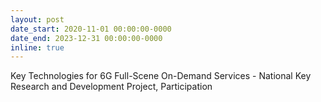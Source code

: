 ```yaml
---
layout: post
date_start: 2020-11-01 00:00:00-0000
date_end: 2023-12-31 00:00:00-0000
inline: true
---
```

Key Technologies for 6G Full-Scene On-Demand Services - National Key Research and Development Project, Participation

